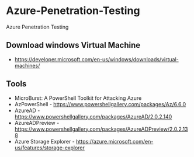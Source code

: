 # Azure-Penetration-Testing
Azure Penetration Testing


## Download windows Virtual Machine

- https://developer.microsoft.com/en-us/windows/downloads/virtual-machines/



## Tools

- MicroBurst: A PowerShell Toolkit for Attacking Azure
- AzPowerShell  - https://www.powershellgallery.com/packages/Az/6.6.0
- AzureAD - https://www.powershellgallery.com/packages/AzureAD/2.0.2.140
- AzureADPreview - https://www.powershellgallery.com/packages/AzureADPreview/2.0.2.138
- Azure Storage Explorer - https://azure.microsoft.com/en-us/features/storage-explorer



